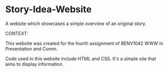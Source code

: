 Story-Idea-Website
==================

A website which showcases a simple overview of an original story.

CONTEXT:

This website was created for the fourth assignment of BENV1042 WWW in Presentation and Comm.

Code used in this website include HTML and CSS. It's a simple site that aims to display information.
